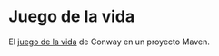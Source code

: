 # Juego de la vida

El [juego de la vida](https://es.wikipedia.org/wiki/Juego_de_la_vida) de Conway en un proyecto Maven.
